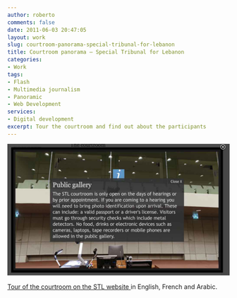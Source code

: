 ```yaml
---
author: roberto
comments: false
date: 2011-06-03 20:47:05
layout: work
slug: courtroom-panorama-special-tribunal-for-lebanon
title: Courtroom panorama – Special Tribunal for Lebanon
categories:
- Work
tags:
- Flash
- Multimedia journalism
- Panoramic
- Web Development
services:
- Digital development
excerpt: Tour the courtroom and find out about the participants
---
```


![Screenshot of the tour of the courtroom on the STL website](/images/work-stl-courtroom.jpg)

[Tour of the courtroom on the STL website ](http://www.stl-tsl.org/en/about-the-stl/visiting-the-stl/the-courtroom) in English, French and Arabic.
